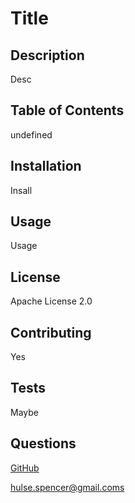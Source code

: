 # Title

## Description

Desc

## Table of Contents

undefined

## Installation

Insall

## Usage

Usage

## License

Apache License 2.0

## Contributing

Yes

## Tests

Maybe

## Questions

[GitHub](https://github.com/SpencerHulse)

hulse.spencer@gmail.coms
